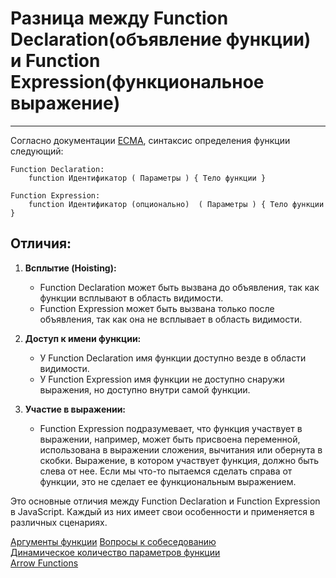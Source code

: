 # Разница между Function Declaration(объявление функции) и Function Expression(функциональное выражение)
____

Согласно документации [ECMA](https://262.ecma-international.org/6.0/#sec-function-definitions), синтаксис определения функции следующий:

```
Function Declaration:
    function Идентификатор ( Параметры ) { Тело функции }

Function Expression:
    function Идентификатор (опционально)  ( Параметры ) { Тело функции }
```

## Отличия:

1. **Всплытие (Hoisting):**
   - Function Declaration может быть вызвана до объявления, так как функции всплывают в область видимости.
   - Function Expression может быть вызвана только после объявления, так как она не всплывает в область видимости.

2. **Доступ к имени функции:**
   - У Function Declaration имя функции доступно везде в области видимости.
   - У Function Expression имя функции не доступно снаружи выражения, но доступно внутри самой функции.

3. **Участие в выражении:**
   - Function Expression подразумевает, что функция участвует в выражении, например, может быть присвоена переменной, использована в выражении сложения, вычитания или обернута в скобки. Выражение, в котором участвует функция, должно быть слева от нее. Если мы что-то пытаемся сделать справа от функции, это не сделает ее функциональным выражением.

Это основные отличия между Function Declaration и Function Expression в JavaScript. Каждый из них имеет свои особенности и применяется в различных сценариях.

[Аргументы функции](./arguments.md)
[Вопросы к собеседованию](../../README.md)<br>
[Динамическое количество параметров функции](./dynamicArguments.md)<br>
[Arrow Functions](./arrowFunction.md)<br>